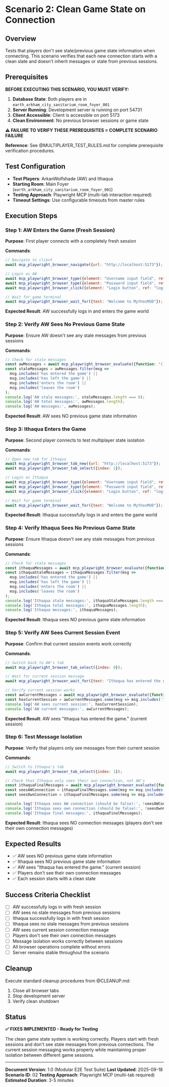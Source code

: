# Scenario 2: Clean Game State on Connection

## Overview

Tests that players don't see stale/previous game state information when connecting. This scenario verifies that each new connection starts with a clean slate and doesn't inherit messages or state from previous sessions.

## Prerequisites

**BEFORE EXECUTING THIS SCENARIO, YOU MUST VERIFY:**

1. **Database State**: Both players are in `earth_arkham_city_sanitarium_room_foyer_001`
2. **Server Running**: Development server is running on port 54731
3. **Client Accessible**: Client is accessible on port 5173
4. **Clean Environment**: No previous browser sessions or game state

**⚠️ FAILURE TO VERIFY THESE PREREQUISITES = COMPLETE SCENARIO FAILURE**

**Reference**: See @MULTIPLAYER_TEST_RULES.md for complete prerequisite verification procedures.

## Test Configuration

- **Test Players**: ArkanWolfshade (AW) and Ithaqua
- **Starting Room**: Main Foyer (`earth_arkham_city_sanitarium_room_foyer_001`)
- **Testing Approach**: Playwright MCP (multi-tab interaction required)
- **Timeout Settings**: Use configurable timeouts from master rules

## Execution Steps

### Step 1: AW Enters the Game (Fresh Session)

**Purpose**: First player connects with a completely fresh session

**Commands**:
```javascript
// Navigate to client
await mcp_playwright_browser_navigate({url: "http://localhost:5173"});

// Login as AW
await mcp_playwright_browser_type({element: "Username input field", ref: "username-input", text: "ArkanWolfshade"});
await mcp_playwright_browser_type({element: "Password input field", ref: "password-input", text: "Cthulhu1"});
await mcp_playwright_browser_click({element: "Login button", ref: "login-button"});

// Wait for game terminal
await mcp_playwright_browser_wait_for({text: "Welcome to MythosMUD"});
```

**Expected Result**: AW successfully logs in and enters the game world

### Step 2: Verify AW Sees No Previous Game State

**Purpose**: Ensure AW doesn't see any stale messages from previous sessions

**Commands**:
```javascript
// Check for stale messages
const awMessages = await mcp_playwright_browser_evaluate({function: "() => Array.from(document.querySelectorAll('.message')).map(el => el.textContent.trim())"});
const staleMessages = awMessages.filter(msg =>
  msg.includes('has entered the game') ||
  msg.includes('has left the game') ||
  msg.includes('enters the room') ||
  msg.includes('leaves the room')
);
console.log('AW stale messages:', staleMessages.length === 0);
console.log('AW total messages:', awMessages.length);
console.log('AW messages:', awMessages);
```

**Expected Result**: AW sees NO previous game state information

### Step 3: Ithaqua Enters the Game

**Purpose**: Second player connects to test multiplayer state isolation

**Commands**:
```javascript
// Open new tab for Ithaqua
await mcp_playwright_browser_tab_new({url: "http://localhost:5173"});
await mcp_playwright_browser_tab_select({index: 1});

// Login as Ithaqua
await mcp_playwright_browser_type({element: "Username input field", ref: "username-input", text: "Ithaqua"});
await mcp_playwright_browser_type({element: "Password input field", ref: "password-input", text: "Cthulhu1"});
await mcp_playwright_browser_click({element: "Login button", ref: "login-button"});

// Wait for game terminal
await mcp_playwright_browser_wait_for({text: "Welcome to MythosMUD"});
```

**Expected Result**: Ithaqua successfully logs in and enters the game world

### Step 4: Verify Ithaqua Sees No Previous Game State

**Purpose**: Ensure Ithaqua doesn't see any stale messages from previous sessions

**Commands**:
```javascript
// Check for stale messages
const ithaquaMessages = await mcp_playwright_browser_evaluate({function: "() => Array.from(document.querySelectorAll('.message')).map(el => el.textContent.trim())"});
const ithaquaStaleMessages = ithaquaMessages.filter(msg =>
  msg.includes('has entered the game') ||
  msg.includes('has left the game') ||
  msg.includes('enters the room') ||
  msg.includes('leaves the room')
);
console.log('Ithaqua stale messages:', ithaquaStaleMessages.length === 0);
console.log('Ithaqua total messages:', ithaquaMessages.length);
console.log('Ithaqua messages:', ithaquaMessages);
```

**Expected Result**: Ithaqua sees NO previous game state information

### Step 5: Verify AW Sees Current Session Event

**Purpose**: Confirm that current session events work correctly

**Commands**:
```javascript
// Switch back to AW's tab
await mcp_playwright_browser_tab_select({index: 0});

// Wait for current session message
await mcp_playwright_browser_wait_for({text: "Ithaqua has entered the game"});

// Verify current session works
const awCurrentMessages = await mcp_playwright_browser_evaluate({function: "() => Array.from(document.querySelectorAll('.message')).map(el => el.textContent.trim())"});
const hasCurrentSession = awCurrentMessages.some(msg => msg.includes('Ithaqua has entered the game'));
console.log('AW sees current session:', hasCurrentSession);
console.log('AW current messages:', awCurrentMessages);
```

**Expected Result**: AW sees "Ithaqua has entered the game." (current session)

### Step 6: Test Message Isolation

**Purpose**: Verify that players only see messages from their current session

**Commands**:
```javascript
// Switch to Ithaqua's tab
await mcp_playwright_browser_tab_select({index: 1});

// Check that Ithaqua only sees their own connection, not AW's
const ithaquaFinalMessages = await mcp_playwright_browser_evaluate({function: "() => Array.from(document.querySelectorAll('.message')).map(el => el.textContent.trim())"});
const seesAWConnection = ithaquaFinalMessages.some(msg => msg.includes('ArkanWolfshade has entered the game'));
const seesOwnConnection = ithaquaFinalMessages.some(msg => msg.includes('Ithaqua has entered the game'));

console.log('Ithaqua sees AW connection (should be false):', !seesAWConnection);
console.log('Ithaqua sees own connection (should be false):', !seesOwnConnection);
console.log('Ithaqua final messages:', ithaquaFinalMessages);
```

**Expected Result**: Ithaqua sees NO connection messages (players don't see their own connection messages)

## Expected Results

- ✅ AW sees NO previous game state information
- ✅ Ithaqua sees NO previous game state information
- ✅ AW sees "Ithaqua has entered the game." (current session)
- ✅ Players don't see their own connection messages
- ✅ Each session starts with a clean state

## Success Criteria Checklist

- [ ] AW successfully logs in with fresh session
- [ ] AW sees no stale messages from previous sessions
- [ ] Ithaqua successfully logs in with fresh session
- [ ] Ithaqua sees no stale messages from previous sessions
- [ ] AW sees current session connection message
- [ ] Players don't see their own connection messages
- [ ] Message isolation works correctly between sessions
- [ ] All browser operations complete without errors
- [ ] Server remains stable throughout the scenario

## Cleanup

Execute standard cleanup procedures from @CLEANUP.md:
1. Close all browser tabs
2. Stop development server
3. Verify clean shutdown

## Status

**✅ FIXES IMPLEMENTED - Ready for Testing**

The clean game state system is working correctly. Players start with fresh sessions and don't see stale messages from previous connections. The current session messaging works properly while maintaining proper isolation between different game sessions.

---

**Document Version**: 1.0 (Modular E2E Test Suite)
**Last Updated**: 2025-09-18
**Scenario ID**: 02
**Testing Approach**: Playwright MCP (multi-tab required)
**Estimated Duration**: 3-5 minutes

